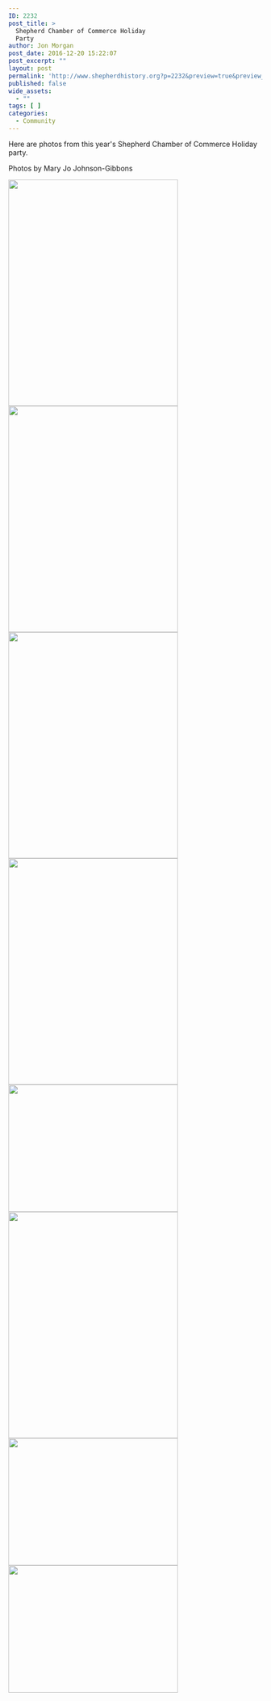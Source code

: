 ```yaml
---
ID: 2232
post_title: >
  Shepherd Chamber of Commerce Holiday
  Party
author: Jon Morgan
post_date: 2016-12-20 15:22:07
post_excerpt: ""
layout: post
permalink: 'http://www.shepherdhistory.org?p=2232&preview=true&preview_id=2232'
published: false
wide_assets:
  - ""
tags: [ ]
categories:
  - Community
---
```

Here are photos from this year's Shepherd Chamber of Commerce Holiday party.

Photos by Mary Jo Johnson-Gibbons

<img class="alignnone wp-image-2233 size-medium" src="http://www.shepherdhistory.org/wp-content/uploads/2016/12/IMG_3082-1-e1482265577937-336x448.jpg" width="336" height="448" /> <img class="alignnone wp-image-2234 size-medium" src="http://www.shepherdhistory.org/wp-content/uploads/2016/12/IMG_3087-1-e1482265619346-336x448.jpg" width="336" height="448" /> <img class="alignnone wp-image-2235 size-medium" src="http://www.shepherdhistory.org/wp-content/uploads/2016/12/IMG_3089-1-e1482265680339-336x448.jpg" width="336" height="448" /> <img class="alignnone wp-image-2236 size-medium" src="http://www.shepherdhistory.org/wp-content/uploads/2016/12/IMG_3091-1-e1482265753812-336x448.jpg" width="336" height="448" /> <img class="alignnone size-medium wp-image-2237" src="http://www.shepherdhistory.org/wp-content/uploads/2016/12/IMG_3096-336x252.jpg" alt="" width="336" height="252" /> <img class="alignnone wp-image-2238 size-medium" src="http://www.shepherdhistory.org/wp-content/uploads/2016/12/IMG_3098-1-e1482265961781-336x448.jpg" width="336" height="448" /> <img class="alignnone size-medium wp-image-2239" src="http://www.shepherdhistory.org/wp-content/uploads/2016/12/IMG_3099-1-336x252.jpg" alt="" width="336" height="252" /> <img class="alignnone size-medium wp-image-2240" src="http://www.shepherdhistory.org/wp-content/uploads/2016/12/IMG_3100-1-336x252.jpg" alt="" width="336" height="252" />